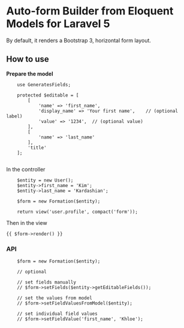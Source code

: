 # Auto-form Builder from Eloquent Models for Laravel 5

By default, it renders a Bootstrap 3, horizontal form layout.

## How to use

**Prepare the model**
```
	use GeneratesFields;

	protected $editable = [
		[
			'name' => 'first_name',
			'display_name' => 'Your first name',    // (optional label)
			'value' => '1234',  // (optional value)
		],
		[
			'name' => 'last_name'
		],
		'title'
	];
	
```

In the controller
```
	$entity = new User();
	$entity->first_name = 'Kim';
	$entity->last_name = 'Kardashian';

	$form = new Formation($entity);
	
	return view('user.profile', compact('form'));
```

Then in the view
```
{{ $form->render() }}
```

### API
```
	$form = new Formation($entity);
	
	// optional
	 
	// set fields manually
	// $form->setFields($entity->getEditableFields());
	
	// set the values from model
	// $form->setFieldValuesFromModel($entity);
	
	// set individual field values
	// $form->setFieldValue('first_name', 'Khloe');
```